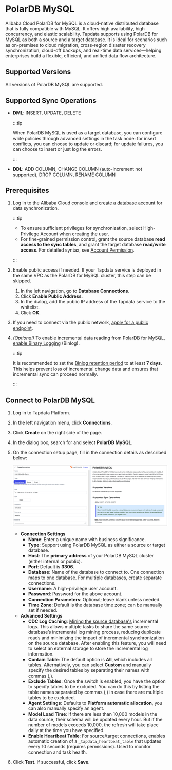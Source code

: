 # PolarDB MySQL

Alibaba Cloud PolarDB for MySQL is a cloud-native distributed database that is fully compatible with MySQL. It offers high availability, high concurrency, and elastic scalability. Tapdata supports using PolarDB for MySQL as both a source and a target database. It is ideal for scenarios such as on-premises to cloud migration, cross-region disaster recovery synchronization, cloud-off backups, and real-time data services—helping enterprises build a flexible, efficient, and unified data flow architecture.

## Supported Versions

All versions of PolarDB MySQL are supported.

## Supported Sync Operations

- **DML**: INSERT, UPDATE, DELETE

  :::tip

  When PolarDB MySQL is used as a target database, you can configure write policies through advanced settings in the task node: for insert conflicts, you can choose to update or discard; for update failures, you can choose to insert or just log the errors.

  :::

- **DDL**: ADD COLUMN, CHANGE COLUMN (auto-increment not supported), DROP COLUMN, RENAME COLUMN

## Prerequisites

1. Log in to the Alibaba Cloud console and [create a database account](https://www.alibabacloud.com/help/en/polardb/polardb-for-mysql/user-guide/create-and-manage-database-accounts) for data synchronization.

   :::tip

   - To ensure sufficient privileges for synchronization, select High-Privilege Account when creating the user.
   - For fine-grained permission control, grant the source database **read access to the sync tables**, and grant the target database **read/write access**. For detailed syntax, see [Account Permission](https://www.alibabacloud.com/help/en/polardb/polardb-for-mysql/user-guide/account-permissions).

   :::

2. Enable public access if needed. If your Tapdata service is deployed in the same VPC as the PolarDB for MySQL cluster, this step can be skipped.

   1. In the left navigation, go to **Database Connections**.
   2. Click **Enable Public Address**.
   3. In the dialog, add the public IP address of the Tapdata service to the whitelist.
   4. Click **OK**.

3. If you need to connect via the public network, [apply for a public endpoint](https://www.alibabacloud.com/help/en/polardb/polardb-for-mysql/user-guide/apply-for-a-cluster-endpoint-or-a-primary-endpoint#35097e34565yw).

4. *(Optional)* To enable incremental data reading from PolarDB for MySQL, [enable Binary Logging](https://www.alibabacloud.com/help/en/polardb/polardb-for-mysql/user-guide/enable-binary-logging) (Binlog).

   :::tip

   It is recommended to set the [Binlog retention period](https://www.alibabacloud.com/help/en/polardb/polardb-for-mysql/user-guide/enable-binary-logging#7962e330893uy) to at least **7 days**. This helps prevent loss of incremental change data and ensures that incremental sync can proceed normally.

   :::

## Connect to PolarDB MySQL

1. Log in to Tapdata Platform.

2. In the left navigation menu, click **Connections**.

3. Click **Create** on the right side of the page.

4. In the dialog box, search for and select **PolarDB MySQL**.

5. On the connection setup page, fill in the connection details as described below:

   ![PolarDB MySQL Connection](../../images/aliyun_polardb_mysql_connection_settings.png)

   - **Connection Settings**
     - **Name**: Enter a unique name with business significance.
     - **Type**: Support using PolarDB MySQL as either a source or target database.
     - **Host**: The **primary address** of your PolarDB MySQL cluster (either internal or public).
     - **Port**: Default is **3306**.
     - **Database**: Name of the database to connect to. One connection maps to one database. For multiple databases, create separate connections.
     - **Username**: A high-privilege user account.
     - **Password**: Password for the above account.
     - **Connection Parameters**: Optional; leave blank unless needed.
     - **Time Zone**: Default is the database time zone; can be manually set if needed.
   - **Advanced Settings**
     - **CDC Log Caching**: [Mining the source database's](../../operational-data-hub/advanced/share-mining.md) incremental logs. This allows multiple tasks to share the same source database’s incremental log mining process, reducing duplicate reads and minimizing the impact of incremental synchronization on the source database. After enabling this feature, you will need to select an external storage to store the incremental log information.
     - **Contain Table**: The default option is **All**, which includes all tables. Alternatively, you can select **Custom** and manually specify the desired tables by separating their names with commas (,).
     - **Exclude Tables**: Once the switch is enabled, you have the option to specify tables to be excluded. You can do this by listing the table names separated by commas (,) in case there are multiple tables to be excluded.
     - **Agent Settings**: Defaults to **Platform automatic allocation**, you can also manually specify an agent.
     - **Model Load Time**: If there are less than 10,000 models in the data source, their schema will be updated every hour. But if the number of models exceeds 10,000, the refresh will take place daily at the time you have specified.
     - **Enable Heartbeat Table**: For source/target connections, enables automatic creation of a `_tapdata_heartbeat_table` that updates every 10 seconds (requires permissions). Used to monitor connection and task health.

6. Click **Test**. If successful, click **Save**.
